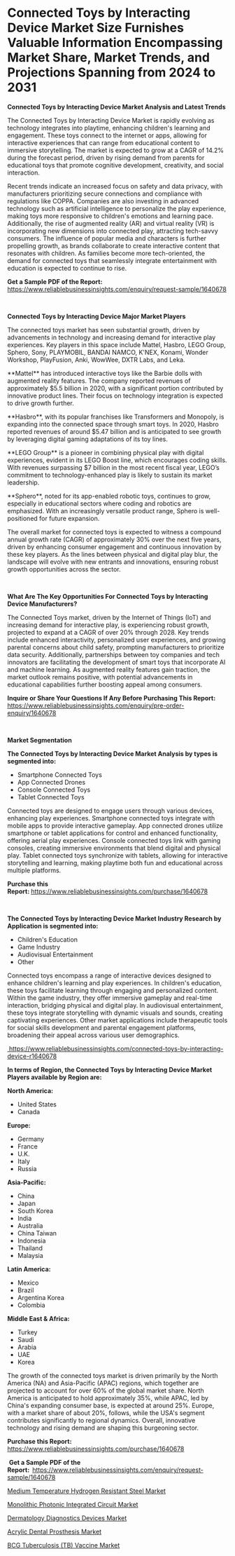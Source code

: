 <p><h1>Connected Toys by Interacting Device Market Size Furnishes Valuable Information Encompassing Market Share, Market Trends, and Projections Spanning from 2024 to 2031</h1></p><p><strong>Connected Toys by Interacting Device Market Analysis and Latest Trends</strong></p>
<p><p>The Connected Toys by Interacting Device Market is rapidly evolving as technology integrates into playtime, enhancing children's learning and engagement. These toys connect to the internet or apps, allowing for interactive experiences that can range from educational content to immersive storytelling. The market is expected to grow at a CAGR of 14.2% during the forecast period, driven by rising demand from parents for educational toys that promote cognitive development, creativity, and social interaction.</p><p>Recent trends indicate an increased focus on safety and data privacy, with manufacturers prioritizing secure connections and compliance with regulations like COPPA. Companies are also investing in advanced technology such as artificial intelligence to personalize the play experience, making toys more responsive to children's emotions and learning pace. Additionally, the rise of augmented reality (AR) and virtual reality (VR) is incorporating new dimensions into connected play, attracting tech-savvy consumers. The influence of popular media and characters is further propelling growth, as brands collaborate to create interactive content that resonates with children. As families become more tech-oriented, the demand for connected toys that seamlessly integrate entertainment with education is expected to continue to rise.</p></p>
<p><strong>Get a Sample PDF of the Report:&nbsp;</strong> <a href="https://www.reliablebusinessinsights.com/enquiry/request-sample/1640678?utm_campaign=96&utm_medium=2&utm_source=Github&utm_content=ia&utm_term=07122024&utm_id=connected-toys-by-interacting-device">https://www.reliablebusinessinsights.com/enquiry/request-sample/1640678</a></p>
<p>&nbsp;</p>
<p><strong>Connected Toys by Interacting Device Major Market Players</strong></p>
<p><p>The connected toys market has seen substantial growth, driven by advancements in technology and increasing demand for interactive play experiences. Key players in this space include Mattel, Hasbro, LEGO Group, Sphero, Sony, PLAYMOBIL, BANDAI NAMCO, K'NEX, Konami, Wonder Workshop, PlayFusion, Anki, WowWee, DXTR Labs, and Leka.</p><p>**Mattel** has introduced interactive toys like the Barbie dolls with augmented reality features. The company reported revenues of approximately $5.5 billion in 2020, with a significant portion contributed by innovative product lines. Their focus on technology integration is expected to drive growth further.</p><p>**Hasbro**, with its popular franchises like Transformers and Monopoly, is expanding into the connected space through smart toys. In 2020, Hasbro reported revenues of around $5.47 billion and is anticipated to see growth by leveraging digital gaming adaptations of its toy lines.</p><p>**LEGO Group** is a pioneer in combining physical play with digital experiences, evident in its LEGO Boost line, which encourages coding skills. With revenues surpassing $7 billion in the most recent fiscal year, LEGO’s commitment to technology-enhanced play is likely to sustain its market leadership.</p><p>**Sphero**, noted for its app-enabled robotic toys, continues to grow, especially in educational sectors where coding and robotics are emphasized. With an increasingly versatile product range, Sphero is well-positioned for future expansion.</p><p>The overall market for connected toys is expected to witness a compound annual growth rate (CAGR) of approximately 30% over the next five years, driven by enhancing consumer engagement and continuous innovation by these key players. As the lines between physical and digital play blur, the landscape will evolve with new entrants and innovations, ensuring robust growth opportunities across the sector.</p></p>
<p>&nbsp;</p>
<p><strong>What Are The Key Opportunities For Connected Toys by Interacting Device Manufacturers?</strong></p>
<p><p>The Connected Toys market, driven by the Internet of Things (IoT) and increasing demand for interactive play, is experiencing robust growth, projected to expand at a CAGR of over 20% through 2028. Key trends include enhanced interactivity, personalized user experiences, and growing parental concerns about child safety, prompting manufacturers to prioritize data security. Additionally, partnerships between toy companies and tech innovators are facilitating the development of smart toys that incorporate AI and machine learning. As augmented reality features gain traction, the market outlook remains positive, with potential advancements in educational capabilities further boosting appeal among consumers.</p></p>
<p><strong>Inquire or Share Your Questions If Any Before Purchasing This Report:</strong> <a href="https://www.reliablebusinessinsights.com/enquiry/pre-order-enquiry/1640678?utm_campaign=96&utm_medium=2&utm_source=Github&utm_content=ia&utm_term=07122024&utm_id=connected-toys-by-interacting-device">https://www.reliablebusinessinsights.com/enquiry/pre-order-enquiry/1640678</a></p>
<p>&nbsp;</p>
<p><strong>Market Segmentation</strong></p>
<p><strong>The Connected Toys by Interacting Device Market Analysis by types is segmented into:</strong></p>
<p><ul><li>Smartphone Connected Toys</li><li>App Connected Drones</li><li>Console Connected Toys</li><li>Tablet Connected Toys</li></ul></p>
<p><p>Connected toys are designed to engage users through various devices, enhancing play experiences. Smartphone connected toys integrate with mobile apps to provide interactive gameplay. App connected drones utilize smartphone or tablet applications for control and enhanced functionality, offering aerial play experiences. Console connected toys link with gaming consoles, creating immersive environments that blend digital and physical play. Tablet connected toys synchronize with tablets, allowing for interactive storytelling and learning, making playtime both fun and educational across multiple platforms.</p></p>
<p><strong>Purchase this Report:&nbsp;</strong><a href="https://www.reliablebusinessinsights.com/purchase/1640678?utm_campaign=96&utm_medium=2&utm_source=Github&utm_content=ia&utm_term=07122024&utm_id=connected-toys-by-interacting-device">https://www.reliablebusinessinsights.com/purchase/1640678</a></p>
<p>&nbsp;</p>
<p><strong>The Connected Toys by Interacting Device Market Industry Research by Application is segmented into:</strong></p>
<p><ul><li>Children's Education</li><li>Game Industry</li><li>Audiovisual Entertainment</li><li>Other</li></ul></p>
<p><p>Connected toys encompass a range of interactive devices designed to enhance children's learning and play experiences. In children's education, these toys facilitate learning through engaging and personalized content. Within the game industry, they offer immersive gameplay and real-time interaction, bridging physical and digital play. In audiovisual entertainment, these toys integrate storytelling with dynamic visuals and sounds, creating captivating experiences. Other market applications include therapeutic tools for social skills development and parental engagement platforms, broadening their appeal across various user demographics.</p></p>
<p><a href="https://www.reliablebusinessinsights.com/connected-toys-by-interacting-device-r1640678?utm_campaign=96&utm_medium=2&utm_source=Github&utm_content=ia&utm_term=07122024&utm_id=connected-toys-by-interacting-device">&nbsp;https://www.reliablebusinessinsights.com/connected-toys-by-interacting-device-r1640678</a></p>
<p><strong>In terms of Region, the Connected Toys by Interacting Device Market Players available by Region are:</strong></p>
<p>
    <p> <strong> North America: </strong>
        <ul>
            <li>United States</li>
            <li>Canada</li>
        </ul>
        </p> 
    <p> <strong> Europe: </strong>
        <ul>
            <li>Germany</li>
            <li>France</li>
            <li>U.K.</li>
            <li>Italy</li>
            <li>Russia</li>
        </ul>
        </p> 
    <p> <strong> Asia-Pacific: </strong>
        <ul>
            <li>China</li>
            <li>Japan</li>
            <li>South Korea</li>
            <li>India</li>
            <li>Australia</li>
            <li>China Taiwan</li>
            <li>Indonesia</li>
            <li>Thailand</li>
            <li>Malaysia</li>
        </ul>
        </p> 
    <p> <strong> Latin America: </strong>
        <ul>
            <li>Mexico</li>
            <li>Brazil</li>
            <li>Argentina Korea</li>
            <li>Colombia</li>
        </ul>
        </p> 
    <p> <strong> Middle East & Africa: </strong>
        <ul>
            <li>Turkey</li>
            <li>Saudi</li>
            <li>Arabia</li>
            <li>UAE</li>
            <li>Korea</li>
        </ul>
    </p>
    </p>
<p><p>The growth of the connected toys market is driven primarily by the North America (NA) and Asia-Pacific (APAC) regions, which together are projected to account for over 60% of the global market share. North America is anticipated to hold approximately 35%, while APAC, led by China's expanding consumer base, is expected at around 25%. Europe, with a market share of about 20%, follows, while the USA's segment contributes significantly to regional dynamics. Overall, innovative technology and rising demand are shaping this burgeoning sector.</p></p>
<p><strong>Purchase this Report: </strong><a href="https://www.reliablebusinessinsights.com/purchase/1640678?utm_campaign=96&utm_medium=2&utm_source=Github&utm_content=ia&utm_term=07122024&utm_id=connected-toys-by-interacting-device">https://www.reliablebusinessinsights.com/purchase/1640678</a></p>
<p>&nbsp;<strong>Get a Sample PDF of the Report:&nbsp;&nbsp;</strong><a href="https://www.reliablebusinessinsights.com/enquiry/request-sample/1640678?utm_campaign=96&utm_medium=2&utm_source=Github&utm_content=ia&utm_term=07122024&utm_id=connected-toys-by-interacting-device">https://www.reliablebusinessinsights.com/enquiry/request-sample/1640678</a></p>
<p><strong></strong></p>
<p><p><a href="https://issuu.com/reportprime-2/docs/medium-temperature-hydrogen-resistant-steel-market?utm_campaign=96&utm_medium=2&utm_source=Github&utm_content=ia&utm_term=07122024&utm_id=connected-toys-by-interacting-device">Medium Temperature Hydrogen Resistant Steel Market</a></p><p><a href="https://github.com/jontyhinseyxe/Market-Research-Report-List-1/blob/main/monolithic-photonic-integrated-circuit-market.md?utm_campaign=96&utm_medium=2&utm_source=Github&utm_content=ia&utm_term=07122024&utm_id=connected-toys-by-interacting-device">Monolithic Photonic Integrated Circuit Market</a></p><p><a href="https://www.linkedin.com/pulse/dermatology-diagnostics-devices-market-report-industry-value-yebie?utm_campaign=96&utm_medium=2&utm_source=Github&utm_content=ia&utm_term=07122024&utm_id=connected-toys-by-interacting-device">Dermatology Diagnostics Devices Market</a></p><p><a href="https://issuu.com/reportprime-2/docs/acrylic-dental-prosthesis-market-size-2030.pptx?utm_campaign=96&utm_medium=2&utm_source=Github&utm_content=ia&utm_term=07122024&utm_id=connected-toys-by-interacting-device">Acrylic Dental Prosthesis Market</a></p><p><a href="https://www.linkedin.com/pulse/surfing-bcg-tuberculosis-tb-vaccine-wave-riding-market-znqde?utm_campaign=96&utm_medium=2&utm_source=Github&utm_content=ia&utm_term=07122024&utm_id=connected-toys-by-interacting-device">BCG Tuberculosis (TB) Vaccine Market</a></p></p>
